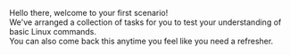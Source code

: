 Hello there, welcome to your first scenario!  
We've arranged a collection of tasks for you to test your understanding of basic Linux commands.  
You can also come back this anytime you feel like you need a refresher.  